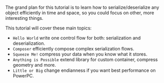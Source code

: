 The grand plan for this tutorial is to learn how to serialize/deserialize any object efficiently in time and space, so you could focus on other, more interesting things.

This tutorial will cover these main topics:
* `Hello World` write one control flow for both: serialization and deserialization.
* `Composer` efficiently compose complex serialization flows.
* `Squeeze Me!` compress your data when you know what it stores.
* `Anything is Possible` extend library for custom container, compress geometry and more.
* `Little or Big` change endianness if you want best performance on PowerPC.

